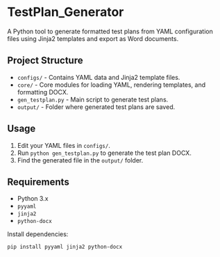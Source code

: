 # TestPlan_Generator

A Python tool to generate formatted test plans from YAML configuration files using Jinja2 templates and export as Word documents.

## Project Structure

- `configs/` - Contains YAML data and Jinja2 template files.
- `core/` - Core modules for loading YAML, rendering templates, and formatting DOCX.
- `gen_testplan.py` - Main script to generate test plans.
- `output/` - Folder where generated test plans are saved.

## Usage

1. Edit your YAML files in `configs/`.
2. Run `python gen_testplan.py` to generate the test plan DOCX.
3. Find the generated file in the `output/` folder.

## Requirements

- Python 3.x
- `pyyaml`
- `jinja2`
- `python-docx`

Install dependencies:

```bash
pip install pyyaml jinja2 python-docx


